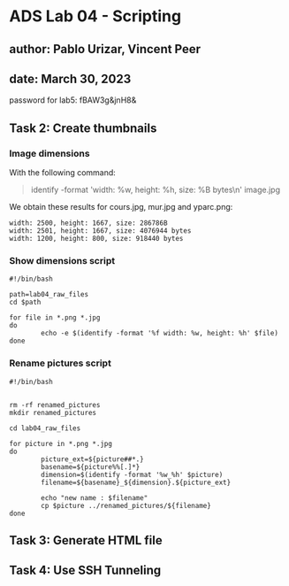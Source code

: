 
# ADS Lab 04 - Scripting  
## author: Pablo Urizar, Vincent Peer  
## date: March 30, 2023  


password for lab5: fBAW3g&jnH8&



## Task 2: Create thumbnails  
### Image dimensions  
With the following command:
> identify -format 'width: %w, height: %h, size: %B bytes\n' image.jpg  

We obtain these results for cours.jpg, mur.jpg and yparc.png:
```
width: 2500, height: 1667, size: 286786B
width: 2501, height: 1667, size: 4076944 bytes
width: 1200, height: 800, size: 918440 bytes
```  

### Show dimensions script
```  
#!/bin/bash

path=lab04_raw_files
cd $path

for file in *.png *.jpg
do
        echo -e $(identify -format '%f width: %w, height: %h' $file)
done
```  

### Rename pictures script
```
#!/bin/bash


rm -rf renamed_pictures
mkdir renamed_pictures

cd lab04_raw_files

for picture in *.png *.jpg
do
        picture_ext=${picture##*.}
        basename=${picture%%[.]*}
        dimension=$(identify -format '%w_%h' $picture)
        filename=${basename}_${dimension}.${picture_ext}

        echo "new name : $filename"
        cp $picture ../renamed_pictures/${filename}
done
```

## Task 3: Generate HTML file

## Task 4: Use SSH Tunneling

